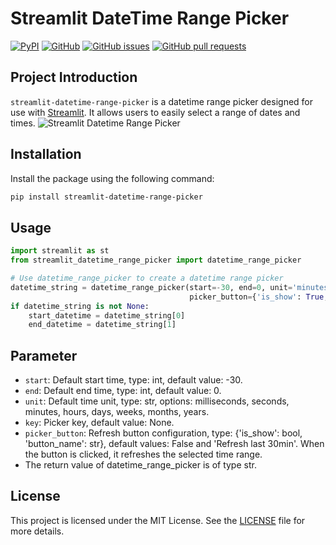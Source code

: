 # Streamlit DateTime Range Picker

[![PyPI](https://img.shields.io/pypi/v/streamlit-datetime-range-picker.svg)](https://pypi.org/project/streamlit-datetime-range-picker/)
[![GitHub](https://img.shields.io/github/license/imdreamer2018/streamlit-datetime-range-picker)](https://github.com/imdreamer2018/streamlit-datetime-range-picker/blob/main/LICENSE)
[![GitHub issues](https://img.shields.io/github/issues/imdreamer2018/streamlit-datetime-range-picker)](https://github.com/imdreamer2018/streamlit-datetime-range-picker/issues)
[![GitHub pull requests](https://img.shields.io/github/issues-pr/imdreamer2018/streamlit-datetime-range-picker)](https://github.com/imdreamer2018/streamlit-datetime-range-picker/pulls)

## Project Introduction

`streamlit-datetime-range-picker` is a datetime range picker designed for use with [Streamlit](https://streamlit.io/). It allows users to easily select a range of dates and times.
![Streamlit Datetime Range Picker](https://github.com/imdreamer2018/streamlit-datetime-range-picker/blob/master/images/datetime_range_picker.png)

## Installation

Install the package using the following command:

```bash
pip install streamlit-datetime-range-picker
```
## Usage
```python
import streamlit as st
from streamlit_datetime_range_picker import datetime_range_picker

# Use datetime_range_picker to create a datetime range picker
datetime_string = datetime_range_picker(start=-30, end=0, unit='minutes', key='range_picker', 
                                        picker_button={'is_show': True, 'button_name': 'Refresh last 30min'})
if datetime_string is not None:
    start_datetime = datetime_string[0]
    end_datetime = datetime_string[1]
```
## Parameter
- `start`: Default start time, type: int, default value: -30.
- `end`: Default end time, type: int, default value: 0.
- `unit`: Default time unit, type: str, options: milliseconds, seconds, minutes, hours, days, weeks, months, years.
- `key`: Picker key, default value: None.
- `picker_button`: Refresh button configuration, type: {'is_show': bool, 'button_name': str}, default values: False and 'Refresh last 30min'. When the button is clicked, it refreshes the selected time range.
- The return value of datetime_range_picker is of type str.

## License
This project is licensed under the MIT License. See the [LICENSE](https://github.com/imdreamer2018/streamlit-datetime-range-picker/blob/master/LICENSE) file for more details.



